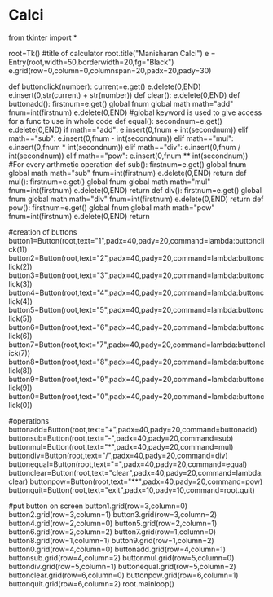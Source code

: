 # Calci
from tkinter import *

root=Tk()
#title of calculator
root.title("Manisharan Calci")
e = Entry(root,width=50,borderwidth=20,fg="Black")
e.grid(row=0,column=0,columnspan=20,padx=20,pady=30)

def buttonclick(number):
    current=e.get()
    e.delete(0,END)
    e.insert(0,str(current) + str(number))
def clear():
    e.delete(0,END)
def buttonadd():
    firstnum=e.get()
    global fnum
    global math
    math="add"
    fnum=int(firstnum)
    e.delete(0,END)
#global keyword is used to give access for a func to use in whole code
def equal():
    secondnum=e.get()
    e.delete(0,END)
    if math=="add":
        e.insert(0,fnum + int(secondnum))
    elif math=="sub":
        e.insert(0,fnum - int(secondnum))
    elif math=="mul":
        e.insert(0,fnum * int(secondnum))
    elif math=="div":
        e.insert(0,fnum / int(secondnum))
    elif math=="pow":
        e.insert(0,fnum ** int(secondnum))
#For every arthmetic operation
def sub():
    firstnum=e.get()
    global fnum
    global math
    math="sub"
    fnum=int(firstnum)
    e.delete(0,END)
    return
def mul():
    firstnum=e.get()
    global fnum
    global math
    math="mul"
    fnum=int(firstnum)
    e.delete(0,END)
    return
def div():
    firstnum=e.get()
    global fnum
    global math
    math="div"
    fnum=int(firstnum)
    e.delete(0,END)
    return
def pow():
    firstnum=e.get()
    global fnum
    global math
    math="pow"
    fnum=int(firstnum)
    e.delete(0,END)
    return

#creation of buttons
button1=Button(root,text="1",padx=40,pady=20,command=lambda:buttonclick(1))
button2=Button(root,text="2",padx=40,pady=20,command=lambda:buttonclick(2))
button3=Button(root,text="3",padx=40,pady=20,command=lambda:buttonclick(3))
button4=Button(root,text="4",padx=40,pady=20,command=lambda:buttonclick(4))
button5=Button(root,text="5",padx=40,pady=20,command=lambda:buttonclick(5))
button6=Button(root,text="6",padx=40,pady=20,command=lambda:buttonclick(6))
button7=Button(root,text="7",padx=40,pady=20,command=lambda:buttonclick(7))
button8=Button(root,text="8",padx=40,pady=20,command=lambda:buttonclick(8))
button9=Button(root,text="9",padx=40,pady=20,command=lambda:buttonclick(9))
button0=Button(root,text="0",padx=40,pady=20,command=lambda:buttonclick(0))

#operations
buttonadd=Button(root,text="+",padx=40,pady=20,command=buttonadd)
buttonsub=Button(root,text="-",padx=40,pady=20,command=sub)
buttonmul=Button(root,text="*",padx=40,pady=20,command=mul)
buttondiv=Button(root,text="/",padx=40,pady=20,command=div)
buttonequal=Button(root,text="=",padx=40,pady=20,command=equal)
buttonclear=Button(root,text="clear",padx=40,pady=20,command=lambda:clear)
buttonpow=Button(root,text="**",padx=40,pady=20,command=pow)
buttonquit=Button(root,text="exit",padx=10,pady=10,command=root.quit)

#put button on screen
button1.grid(row=3,column=0)
button2.grid(row=3,column=1)
button3.grid(row=3,column=2)
button4.grid(row=2,column=0)
button5.grid(row=2,column=1)
button6.grid(row=2,column=2)
button7.grid(row=1,column=0)
button8.grid(row=1,column=1)
button9.grid(row=1,column=2)
button0.grid(row=4,column=0)
buttonadd.grid(row=4,column=1)
buttonsub.grid(row=4,column=2)
buttonmul.grid(row=5,column=0)
buttondiv.grid(row=5,column=1)
buttonequal.grid(row=5,column=2)
buttonclear.grid(row=6,column=0)
buttonpow.grid(row=6,column=1)
buttonquit.grid(row=6,column=2)
root.mainloop()
